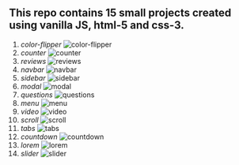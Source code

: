 ## This repo contains 15 small projects created using vanilla JS, html-5 and css-3.
1. *color-flipper*
![color-flipper](./img/color-flipper.png)
1. *counter*
![counter](./img/counter.png)
1. *reviews*
![reviews](./img/reviews.png)
1. *navbar*
![navbar](./img/navbar.png)
1. *sidebar*
![sidebar](./img/sidebar.png)
1. *modal*
![modal](./img/modal.png)
1. *questions*
![questions](./img/questions.png)
1. *menu*
![menu](./img/menu.png)
1. *video*
![video](./img/video.png)
1. *scroll*
![scroll](./img/scroll.png)
1. *tabs*
![tabs](./img/tabs.png)
1. *countdown*
![countdown](./img/countdown.png)
1. *lorem*
![lorem](./img/lorem.png)
1. *slider*
![slider](./img/slider.png)
